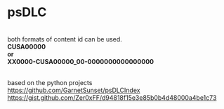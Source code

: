 # psDLC
<br>
both formats of content id can be used.
<br>
<b>CUSA00000</b><br>
<b>or</b><br>
<b>XX0000-CUSA00000_00-0000000000000000</b><br>
<br>


based on the python projects<br>
 https://github.com/GarnetSunset/psDLCIndex
 <br>
 https://gist.github.com/Zer0xFF/d94818f15e3e85b0b4d48000a4be1c73